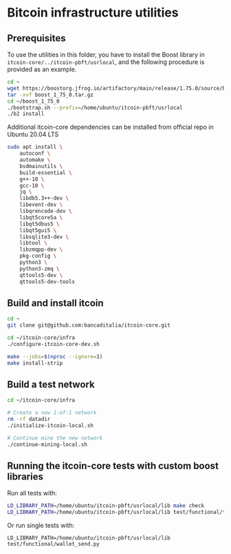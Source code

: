 # Bitcoin infrastructure utilities

## Prerequisites

To use the utilities in this folder, you have to install the Boost library in `itcoin-core/../itcoin-pbft/usrlocal`, and the following procedure is provided as an example.

```bash
cd ~
wget https://boostorg.jfrog.io/artifactory/main/release/1.75.0/source/boost_1_75_0.tar.gz
tar -xvf boost_1_75_0.tar.gz
cd ~/boost_1_75_0
./bootstrap.sh --prefix=/home/ubuntu/itcoin-pbft/usrlocal
./b2 install
```

Additional itcoin-core dependencies can be installed from official repo in Ubuntu 20.04 LTS

```bash
sudo apt install \
    autoconf \
    automake \
    bsdmainutils \
    build-essential \
    g++-10 \
    gcc-10 \
    jq \
    libdb5.3++-dev \
    libevent-dev \
    libqrencode-dev \
    libqt5core5a \
    libqt5dbus5 \
    libqt5gui5 \
    libsqlite3-dev \
    libtool \
    libzmqpp-dev \
    pkg-config \
    python3 \
    python3-zmq \
    qttools5-dev \
    qttools5-dev-tools
```

## Build and install itcoin

```bash
cd ~
git clone git@github.com:bancaditalia/itcoin-core.git

cd ~/itcoin-core/infra
./configure-itcoin-core-dev.sh

make --jobs=$(nproc --ignore=1)
make install-strip
```

## Build a test network

```bash
cd ~/itcoin-core/infra

# Create a new 1-of-1 network
rm -rf datadir
./initialize-itcoin-local.sh 

# Continue mine the new network
./continue-mining-local.sh
```

## Running the itcoin-core tests with custom boost libraries

Run all tests with:

```bash
LD_LIBRARY_PATH=/home/ubuntu/itcoin-pbft/usrlocal/lib make check
LD_LIBRARY_PATH=/home/ubuntu/itcoin-pbft/usrlocal/lib test/functional/test_runner.py > $HOME/itcoin-draft-notes/`date +%Y%m%d%H%M%S`_test_runner_py_results.log 2>&1
```

Or run single tests with:

```
LD_LIBRARY_PATH=/home/ubuntu/itcoin-pbft/usrlocal/lib test/functional/wallet_send.py
```
